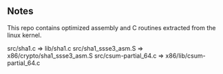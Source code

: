 Notes
-----

This repo contains optimized assembly and C routines extracted from the linux kernel.

src/sha1.c => lib/sha1.c
src/sha1_ssse3_asm.S => x86/crypto/sha1_ssse3_asm.S
src/csum-partial_64.c => x86/lib/csum-partial_64.c
